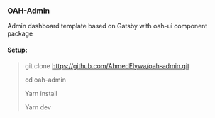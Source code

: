 ### OAH-Admin

Admin dashboard template based on Gatsby with oah-ui component package

#### Setup:

> git clone https://github.com/AhmedElywa/oah-admin.git
>
> cd oah-admin
>
> Yarn install
>
> Yarn dev
